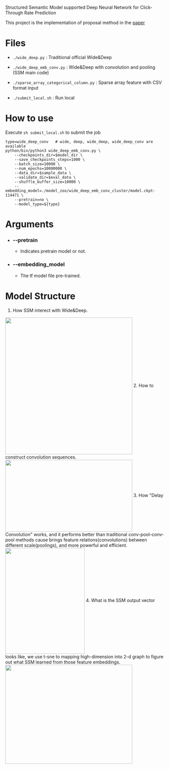 Structured Semantic Model supported Deep Neural Network for Click-Through Rate Prediction

This project is the implementation of proposal method in the [paper](https://arxiv.org/abs/1812.01353)

# Files

* ```./wide_deep.py``` : Traditional official Wide\&Deep 

* ```./wide_deep_emb_conv.py``` : Wide\&Deep with convolution and pooling (SSM main code)

* ```./sparse_array_categorical_column.py``` : Sparse array feature with CSV format input

* ```./submit_local.sh``` : Run local

# How to use
Execute `sh submit_local.sh` to submit the job

```
type=wide_deep_conv   # wide, deep, wide_deep, wide_deep_conv are available
python/bin/python3 wide_deep_emb_conv.py \
    --checkpoints_dir=$model_dir \
    --save_checkpoints_steps=1000 \
    --batch_size=10000 \
    --num_epochs=10000000 \
    --data_dir=$sample_data \
    --validate_dir=$eval_data \
    --shuffle_buffer_size=10000 \
    --embedding_model=./model_zoo/wide_deep_emb_conv_cluster/model.ckpt-114471 \
    --pretrain=no \
    --model_type=${type}
```

# Arguments

* ### --pretrain

    * Indicates pretrain model or not.

* ### --embedding_model

    * The tf model file pre-trained. 

# Model Structure
1. How SSM interect with Wide\&Deep.
<img src="images/wide_deep_ssm.png" width = "400" height = "430" div align=center />
2. How to construct convolution sequences.
<img src="images/ssm.png" width = "400" height = "226" div align=center />
3. How "Delay Convolution" works, and it performs better than traditional conv-pool-conv-pool methods cause brings feature relations(convolutions) between different scale(poolings), and more powerful and efficient.
<img src="images/basis_scale.png" width = "250" height = "333" div align=center />
4. What is the SSM output vector looks like, we use t-sne to mapping high-dimension into 2-d graph to figure out what SSM learned from those feature embeddings.
<img src="images/diagram_en.png" width = "400" height = "311" div align=center /> 
